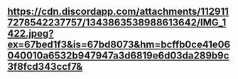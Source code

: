 ## https://cdn.discordapp.com/attachments/1129117278542237757/1343863538988613642/IMG_1422.jpeg?ex=67bed1f3&is=67bd8073&hm=bcffb0ce41e06040010a6532b947947a3d6819e6d03da289b9c3f8fcd343ccf7&

